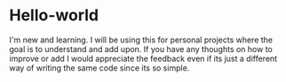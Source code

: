 # Hello-world
I'm new and learning. I will be using this for personal projects where the goal is to understand and add upon. If you have any thoughts on how to improve or add I would appreciate the feedback even if its just a different way of writing the same code since its so simple.
